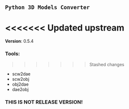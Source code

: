 ## `Python 3D Models Converter`

<<<<<<< Updated upstream
=======
**Version**: 0.5.4

### **Tools:** 
>>>>>>> Stashed changes
- scw2dae
- scw2obj
- obj2dae
- dae2obj


### **THIS IS NOT RELEASE VERSION!**
